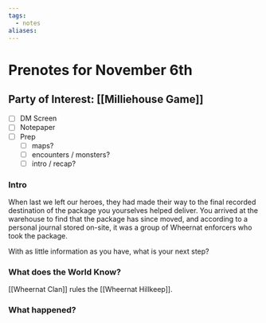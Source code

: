 ```yaml
---
tags:
  - notes
aliases:
---
```


# Prenotes for November 6th
## Party of Interest: [[Milliehouse Game]]
- [ ] DM Screen
- [ ] Notepaper
- [ ] Prep
	- [ ] maps?
	- [ ] encounters / monsters?
	- [ ] intro / recap?

### Intro

When last we left our heroes, they had made their way to the final recorded destination of the package you yourselves helped deliver. You arrived at the warehouse to find that the package has since moved, and according to a personal journal stored on-site, it was a group of Wheernat enforcers who took the package.

With as little information as you have, what is your next step?

### What does the World Know?

[[Wheernat Clan]] rules the [[Wheernat Hillkeep]]. 

### What happened?